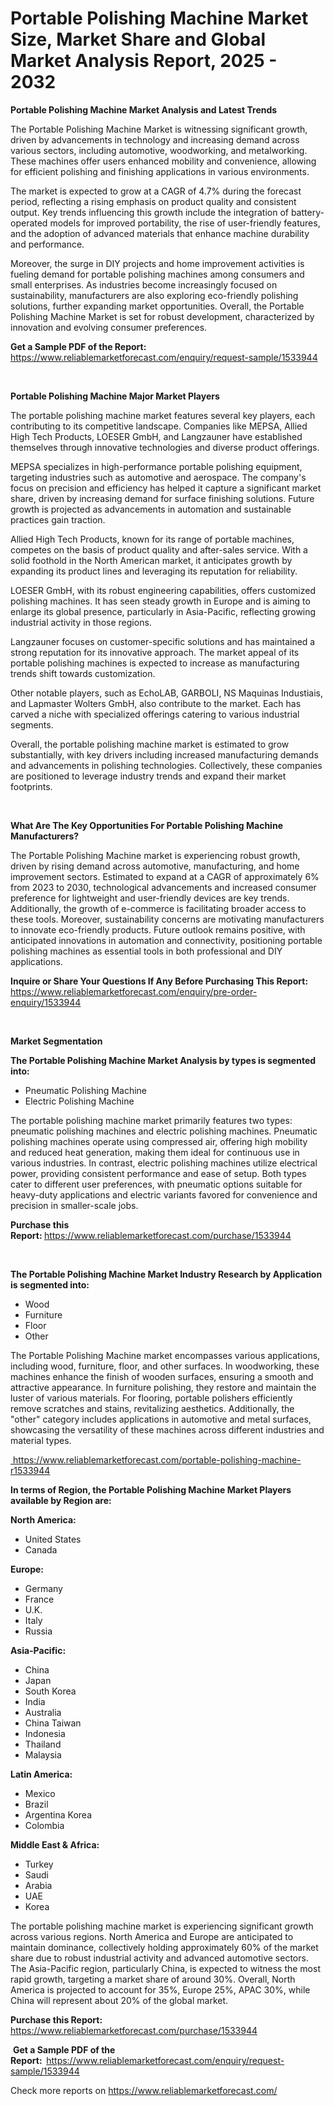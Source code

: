 <p><h1>Portable Polishing Machine Market Size, Market Share and Global Market Analysis Report, 2025 - 2032</h1></p><p><strong>Portable Polishing Machine Market Analysis and Latest Trends</strong></p>
<p><p>The Portable Polishing Machine Market is witnessing significant growth, driven by advancements in technology and increasing demand across various sectors, including automotive, woodworking, and metalworking. These machines offer users enhanced mobility and convenience, allowing for efficient polishing and finishing applications in various environments. </p><p>The market is expected to grow at a CAGR of 4.7% during the forecast period, reflecting a rising emphasis on product quality and consistent output. Key trends influencing this growth include the integration of battery-operated models for improved portability, the rise of user-friendly features, and the adoption of advanced materials that enhance machine durability and performance. </p><p>Moreover, the surge in DIY projects and home improvement activities is fueling demand for portable polishing machines among consumers and small enterprises. As industries become increasingly focused on sustainability, manufacturers are also exploring eco-friendly polishing solutions, further expanding market opportunities. Overall, the Portable Polishing Machine Market is set for robust development, characterized by innovation and evolving consumer preferences.</p></p>
<p><strong>Get a Sample PDF of the Report:&nbsp;</strong> <a href="https://www.reliablemarketforecast.com/enquiry/request-sample/1533944?utm_campaign=2246&utm_medium=2&utm_source=Github&utm_content=ia&utm_term=17022025&utm_id=portable-polishing-machine">https://www.reliablemarketforecast.com/enquiry/request-sample/1533944</a></p>
<p>&nbsp;</p>
<p><strong>Portable Polishing Machine Major Market Players</strong></p>
<p><p>The portable polishing machine market features several key players, each contributing to its competitive landscape. Companies like MEPSA, Allied High Tech Products, LOESER GmbH, and Langzauner have established themselves through innovative technologies and diverse product offerings.</p><p>MEPSA specializes in high-performance portable polishing equipment, targeting industries such as automotive and aerospace. The company's focus on precision and efficiency has helped it capture a significant market share, driven by increasing demand for surface finishing solutions. Future growth is projected as advancements in automation and sustainable practices gain traction.</p><p>Allied High Tech Products, known for its range of portable machines, competes on the basis of product quality and after-sales service. With a solid foothold in the North American market, it anticipates growth by expanding its product lines and leveraging its reputation for reliability.</p><p>LOESER GmbH, with its robust engineering capabilities, offers customized polishing machines. It has seen steady growth in Europe and is aiming to enlarge its global presence, particularly in Asia-Pacific, reflecting growing industrial activity in those regions.</p><p>Langzauner focuses on customer-specific solutions and has maintained a strong reputation for its innovative approach. The market appeal of its portable polishing machines is expected to increase as manufacturing trends shift towards customization.</p><p>Other notable players, such as EchoLAB, GARBOLI, NS Maquinas Industiais, and Lapmaster Wolters GmbH, also contribute to the market. Each has carved a niche with specialized offerings catering to various industrial segments.</p><p>Overall, the portable polishing machine market is estimated to grow substantially, with key drivers including increased manufacturing demands and advancements in polishing technologies. Collectively, these companies are positioned to leverage industry trends and expand their market footprints.</p></p>
<p>&nbsp;</p>
<p><strong>What Are The Key Opportunities For Portable Polishing Machine Manufacturers?</strong></p>
<p><p>The Portable Polishing Machine market is experiencing robust growth, driven by rising demand across automotive, manufacturing, and home improvement sectors. Estimated to expand at a CAGR of approximately 6% from 2023 to 2030, technological advancements and increased consumer preference for lightweight and user-friendly devices are key trends. Additionally, the growth of e-commerce is facilitating broader access to these tools. Moreover, sustainability concerns are motivating manufacturers to innovate eco-friendly products. Future outlook remains positive, with anticipated innovations in automation and connectivity, positioning portable polishing machines as essential tools in both professional and DIY applications.</p></p>
<p><strong>Inquire or Share Your Questions If Any Before Purchasing This Report:</strong> <a href="https://www.reliablemarketforecast.com/enquiry/pre-order-enquiry/1533944?utm_campaign=2246&utm_medium=2&utm_source=Github&utm_content=ia&utm_term=17022025&utm_id=portable-polishing-machine">https://www.reliablemarketforecast.com/enquiry/pre-order-enquiry/1533944</a></p>
<p>&nbsp;</p>
<p><strong>Market Segmentation</strong></p>
<p><strong>The Portable Polishing Machine Market Analysis by types is segmented into:</strong></p>
<p><ul><li>Pneumatic Polishing Machine</li><li>Electric Polishing Machine</li></ul></p>
<p><p>The portable polishing machine market primarily features two types: pneumatic polishing machines and electric polishing machines. Pneumatic polishing machines operate using compressed air, offering high mobility and reduced heat generation, making them ideal for continuous use in various industries. In contrast, electric polishing machines utilize electrical power, providing consistent performance and ease of setup. Both types cater to different user preferences, with pneumatic options suitable for heavy-duty applications and electric variants favored for convenience and precision in smaller-scale jobs.</p></p>
<p><strong>Purchase this Report:&nbsp;</strong><a href="https://www.reliablemarketforecast.com/purchase/1533944?utm_campaign=2246&utm_medium=2&utm_source=Github&utm_content=ia&utm_term=17022025&utm_id=portable-polishing-machine">https://www.reliablemarketforecast.com/purchase/1533944</a></p>
<p>&nbsp;</p>
<p><strong>The Portable Polishing Machine Market Industry Research by Application is segmented into:</strong></p>
<p><ul><li>Wood</li><li>Furniture</li><li>Floor</li><li>Other</li></ul></p>
<p><p>The Portable Polishing Machine market encompasses various applications, including wood, furniture, floor, and other surfaces. In woodworking, these machines enhance the finish of wooden surfaces, ensuring a smooth and attractive appearance. In furniture polishing, they restore and maintain the luster of various materials. For flooring, portable polishers efficiently remove scratches and stains, revitalizing aesthetics. Additionally, the "other" category includes applications in automotive and metal surfaces, showcasing the versatility of these machines across different industries and material types.</p></p>
<p><a href="https://www.reliablemarketforecast.com/portable-polishing-machine-r1533944?utm_campaign=2246&utm_medium=2&utm_source=Github&utm_content=ia&utm_term=17022025&utm_id=portable-polishing-machine">&nbsp;https://www.reliablemarketforecast.com/portable-polishing-machine-r1533944</a></p>
<p><strong>In terms of Region, the Portable Polishing Machine Market Players available by Region are:</strong></p>
<p>
    <p> <strong> North America: </strong>
        <ul>
            <li>United States</li>
            <li>Canada</li>
        </ul>
        </p> 
    <p> <strong> Europe: </strong>
        <ul>
            <li>Germany</li>
            <li>France</li>
            <li>U.K.</li>
            <li>Italy</li>
            <li>Russia</li>
        </ul>
        </p> 
    <p> <strong> Asia-Pacific: </strong>
        <ul>
            <li>China</li>
            <li>Japan</li>
            <li>South Korea</li>
            <li>India</li>
            <li>Australia</li>
            <li>China Taiwan</li>
            <li>Indonesia</li>
            <li>Thailand</li>
            <li>Malaysia</li>
        </ul>
        </p> 
    <p> <strong> Latin America: </strong>
        <ul>
            <li>Mexico</li>
            <li>Brazil</li>
            <li>Argentina Korea</li>
            <li>Colombia</li>
        </ul>
        </p> 
    <p> <strong> Middle East & Africa: </strong>
        <ul>
            <li>Turkey</li>
            <li>Saudi</li>
            <li>Arabia</li>
            <li>UAE</li>
            <li>Korea</li>
        </ul>
    </p>
    </p>
<p><p>The portable polishing machine market is experiencing significant growth across various regions. North America and Europe are anticipated to maintain dominance, collectively holding approximately 60% of the market share due to robust industrial activity and advanced automotive sectors. The Asia-Pacific region, particularly China, is expected to witness the most rapid growth, targeting a market share of around 30%. Overall, North America is projected to account for 35%, Europe 25%, APAC 30%, while China will represent about 20% of the global market.</p></p>
<p><strong>Purchase this Report: </strong><a href="https://www.reliablemarketforecast.com/purchase/1533944?utm_campaign=2246&utm_medium=2&utm_source=Github&utm_content=ia&utm_term=17022025&utm_id=portable-polishing-machine">https://www.reliablemarketforecast.com/purchase/1533944</a></p>
<p>&nbsp;<strong>Get a Sample PDF of the Report:&nbsp;&nbsp;</strong><a href="https://www.reliablemarketforecast.com/enquiry/request-sample/1533944?utm_campaign=2246&utm_medium=2&utm_source=Github&utm_content=ia&utm_term=17022025&utm_id=portable-polishing-machine">https://www.reliablemarketforecast.com/enquiry/request-sample/1533944</a></p>
<p><strong></strong></p>
<p>Check more reports on <a href="https://www.reliablemarketforecast.com/?utm_campaign=2246&utm_medium=2&utm_source=Github&utm_content=ia&utm_term=17022025&utm_id=portable-polishing-machine">https://www.reliablemarketforecast.com/</a></p>